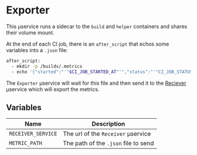 # Exporter

This µservice runs a sidecar to the `build` and `helper` containers and shares their volume mount.

At the end of each CI job, there is an `after_script` that echos some variables into a `.json` file:

```sh
after_script:
  - mkdir -p /builds/.metrics
  - echo '{"started":"'"$CI_JOB_STARTED_AT"'","status":"'"CI_JOB_STATUS"'","project":"'"CI_PROJECT_PATH"'","name":"'"$CI_JOB_NAME"'"}' > /builds/.metrics/metrics.json
```

The `Exporter` µservice will wait for this file and then send it to the [Reciever](/receiver/README.md) µservice which will export the metrics.

## Variables

| Name | Description |
| --- | --- |
| `RECEIVER_SERVICE` | The url of the `Receiver` µservice |
| `METRIC_PATH` | The path of the `.json` file to send |
